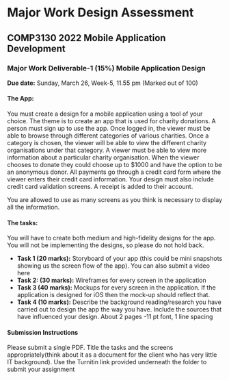 # Major Work Design Assessment

## COMP3130 2022 Mobile Application Development

### Major Work Deliverable-1 (15%) Mobile Application Design

**Due date:** Sunday, March 26, Week-5, 11.55 pm (Marked out of 100)

#### The App:
You must create a design for a mobile application using a tool of your choice. The theme is to create an app that is used for charity donations. A person must sign up to use the app. Once logged in, the viewer must be able to browse through different categories of various charities. Once a category is chosen, the viewer will be able to view the different charity organisations under that category. A viewer must be able to view more information about a particular charity organisation. When the viewer chooses to donate they could choose up to $1000 and have the option to be an anonymous donor. All payments go through a credit card form where the viewer enters their credit card information. Your design must also include credit card validation screens. A receipt is added to their account. 

You are allowed to use as many screens as you think is necessary to display all the information.  

#### The tasks:
You will have to create both medium and high-fidelity designs for the app. You will not be implementing the designs, so please do not hold back. 

- **Task 1 (20 marks):** Storyboard of your app (this could be mini snapshots showing us the screen flow of the app). You can also submit a video here
- **Task 2: (30 marks):** Wireframes for every screen in the application 
- **Task 3 (40 marks):** Mockups for every screen in the application. If the application is designed for iOS then the mock-up should reflect that. 
- **Task 4 (10 marks):** Describe the background reading/research you have carried out to design the app the way you have. Include the sources that have influenced your design. About 2 pages -11 pt font, 1 line spacing

#### Submission Instructions
Please submit a single PDF. Title the tasks and the screens appropriately(think about it as a document for the client who has very little IT background). Use the Turnitin link provided underneath the folder to submit your assignment
